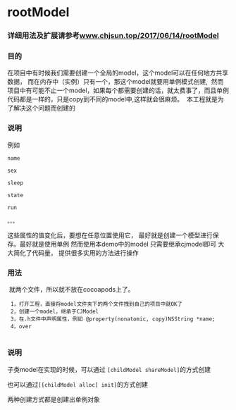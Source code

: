 # rootModel

### 详细用法及扩展请参考<a href="http://www.chjsun.top/2017/06/14/rootModel/" target="rootModel">www.chjsun.top/2017/06/14/rootModel</a>
### 目的
  在项目中有时候我们需要创建一个全局的model，这个model可以在任何地方共享数据，
  而在内存中（实例）只有一个，那这个model就要用单例模式创建,
  然而项目中有可能不止一个model，如果每个都需要创建的话，就太费事了，而且单例代码都是一样的，只是copy到不同的model中,这样就会很麻烦。
  本工程就是为了解决这个问题而创建的
### 说明 
例如

	name
	
	sex
	
	sleep
	
	state
	
	run
	
	。。。
	
这些属性的值变化后，要想在任意位置使用它， 最好就是创建一个模型进行保存。最好就是使用单例
然而使用本demo中的model
只需要继承cjmodel即可
大大简化了代码量，
提供很多实用的方法进行操作

### 用法
  就两个文件，所以就不放在cocoapods上了。
 
 ```
  1，打开工程，直接将model文件夹下的两个文件拽到自己的项目中就OK了
  2，创建一个model，继承于CJModel
  3，在.h文件中声明属性，例如 @property(nonatomic, copy)NSString *name;
  4，over
```
#
### 说明
子类model在实现的时候，可以通过 ```[childModel shareModel]```的方式创建 

也可以通过```[[childModel alloc] init]```的方式创建

两种创建方式都是创建出单例对象
  
  
  
